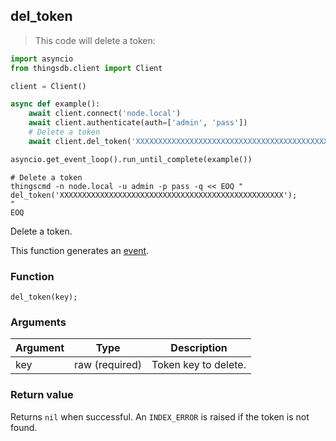 ## del_token

> This code will delete a token:

```python
import asyncio
from thingsdb.client import Client

client = Client()

async def example():
    await client.connect('node.local')
    await client.authenticate(auth=['admin', 'pass'])
    # Delete a token
    await client.del_token('XXXXXXXXXXXXXXXXXXXXXXXXXXXXXXXXXXXXXXXXXXXXXXXXXX')

asyncio.get_event_loop().run_until_complete(example())
```

```shell
# Delete a token
thingscmd -n node.local -u admin -p pass -q << EOQ "
del_token('XXXXXXXXXXXXXXXXXXXXXXXXXXXXXXXXXXXXXXXXXXXXXXXXXX');
"
EOQ
```

Delete a token.

This function generates an [event](#events).

### Function
`del_token(key);`

### Arguments
Argument | Type | Description
-------- | ---- | -----------
key | raw (required) | Token key to delete.

### Return value
Returns `nil` when successful. An `INDEX_ERROR` is raised if the token is not found.